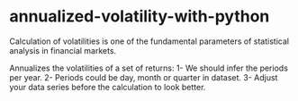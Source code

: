 # annualized-volatility-with-python
Calculation of volatilities is one of the fundamental parameters of statistical analysis in financial markets.

Annualizes the volatilities of a set of returns:
    1- We should infer the periods per year.
    2- Periods could be day, month or quarter in dataset.
    3- Adjust your data series before the calculation to look better.
